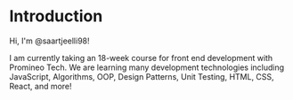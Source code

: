 <h1>Introduction</h1>
<p>Hi, I'm @saartjeelli98!</p>
<p>I am currently taking an 18-week course for front end development with Promineo Tech. We are learning many development technologies including JavaScript, Algorithms, OOP, Design Patterns, Unit Testing, HTML, CSS, React, and more!</p>


<!---
saartjeelli98/saartjeelli98 is a ✨ special ✨ repository because its `README.md` (this file) appears on your GitHub profile.
You can click the Preview link to take a look at your changes.
--->
